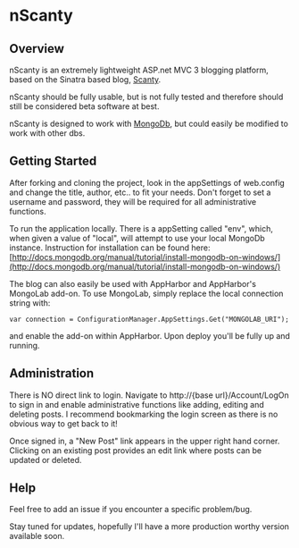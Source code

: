 nScanty
=====

Overview
----------

nScanty is an extremely lightweight ASP.net MVC 3 blogging platform, based on the Sinatra based blog, [Scanty](https://github.com/adamwiggins/scanty).

nScanty should be fully usable, but is not fully tested and therefore should still be considered beta software at best.

nScanty is designed to work with [MongoDb](http://www.mongodb.org/), but could easily be modified to work with other dbs.

Getting Started
-----------------

After forking and cloning the project, look in the appSettings of web.config and change the title, author, etc.. to fit your needs. Don't forget to set a username and password, they will be required for all administrative functions.

To run the application locally. There is a appSetting called "env", which, when given a value of "local", will attempt to use your local MongoDb instance. Instruction for installation can be found here: [http://docs.mongodb.org/manual/tutorial/install-mongodb-on-windows/](http://docs.mongodb.org/manual/tutorial/install-mongodb-on-windows/)

The blog can also easily be used with AppHarbor and AppHarbor's MongoLab add-on. To use MongoLab, simply replace the local connection string with:  

`var connection = ConfigurationManager.AppSettings.Get("MONGOLAB_URI");`

and enable the add-on within AppHarbor. Upon deploy you'll be fully up and running.  

Administration
----------------
There is NO direct link to login. Navigate to http://{base url}/Account/LogOn to sign in and enable administrative functions like adding, editing and deleting posts. I recommend bookmarking the login screen as there is no obvious way to get back to it!

Once signed in, a "New Post" link appears in the upper right hand corner. Clicking on an existing post provides an edit link where posts can be updated or deleted.


Help
-----
Feel free to add an issue if you encounter a specific problem/bug.

Stay tuned for updates, hopefully I'll have a more production worthy version available soon.
